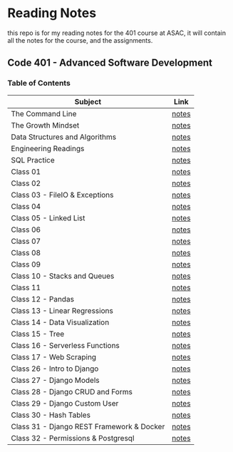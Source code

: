 # Reading Notes

this repo is for my reading notes for the 401 course at ASAC, it will contain all the notes for the course, and the assignments.

## Code 401 - Advanced Software Development

### Table of Contents

| Subject                                       | Link                   |
| ----------------------------------------------| ---------------------- |
| The Command Line                              | [notes](./the-command-line.md) |
| The Growth Mindset                            | [notes](./the-growth-mindset.md) |
| Data Structures and Algorithms                | [notes](./data-structures-and-algorithms.md) |
| Engineering Readings                          | [notes](./engineering-readings.md) |
| SQL Practice                                  | [notes](./sql-practice.md) |
| Class 01                                      | [notes](./class-01.md) |
| Class 02                                      | [notes](./class-02.md) |
| Class 03 - FileIO & Exceptions                | [notes](./class-03.md) |
| Class 04                                      | [notes](./class-04.md) |
| Class 05 - Linked List                        | [notes](./class-05-linked-list.md) |
| Class 06                                      | [notes](./class-06.md) |
| Class 07                                      | [notes](./class-07.md) |
| Class 08                                      | [notes](./class-08.md) |
| Class 09                                      | [notes](./class-09.md) |
| Class 10 - Stacks and Queues                  | [notes](./class-10.md) |
| Class 11                                      | [notes](./class-11.md) |
| Class 12 - Pandas                             | [notes](./class-12.md) |
| Class 13 - Linear Regressions                 | [notes](./class-13.md) |
| Class 14 - Data Visualization                 | [notes](./class-14.md) |
| Class 15 - Tree                               | [notes](./class-15.md) |  
| Class 16 - Serverless Functions               | [notes](./class-16.md) |
| Class 17 - Web Scraping                       | [notes](./class-17.md) |
| Class 26 - Intro to Django                    | [notes](./class-26.md) |
| Class 27 - Django Models                      | [notes](./class-27.md) |
| Class 28 - Django CRUD and Forms              | [notes](./class-28.md) |
| Class 29 - Django Custom User                 | [notes](./class-29.md) |
| Class 30 - Hash Tables                        | [notes](./class-30.md) |
| Class 31 - Django REST Framework & Docker     | [notes](./class-31.md) |
| Class 32 - Permissions & Postgresql           | [notes](./class-32.md) |
